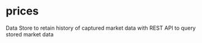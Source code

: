 # prices
Data Store to retain history of captured market data with REST API to query stored market data
